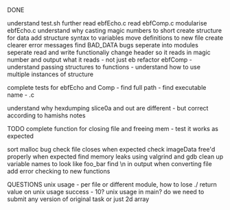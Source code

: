 DONE 

understand test.sh further
read ebfEcho.c 
read ebfComp.c
modularise ebfEcho.c
understand why casting magic numbers to short
create structure for data
add structure syntax to variables
move definitions to new file
create clearer error messages
find BAD_DATA bugs
seperate into modules
seperate read and write functionaliy
change header so it reads in magic number and output what it reads - not just eb
refactor ebfComp
    - understand passing structures to functions
    - understand how to use multiple instances of structure

complete tests for ebfEcho and Comp
    - find full path
    - find executable name - .c

understand why hexdumping slice0a and out are different - but correct according
to hamishs notes



TODO
complete function for closing file and freeing mem
    - test it works as expected

sort malloc bug
check file closes when expected
check imageData free'd properly when expected
find memory leaks using valgrind and gdb
clean up variable names to look like foo_bar
find \n in output when converting file
add error checking to new functions



QUESTIONS
unix usage - per file or different module, how to lose ./
return value on unix usage success - 10?
unix usage in main?
do we need to submit any version of original task or just 2d array